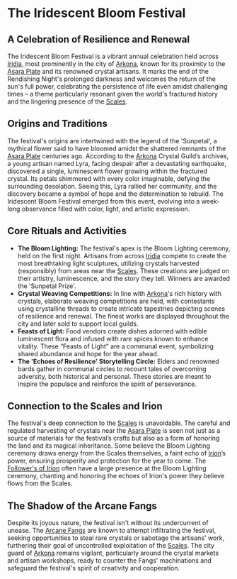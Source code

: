 # The Iridescent Bloom Festival

## A Celebration of Resilience and Renewal

The Iridescent Bloom Festival is a vibrant annual celebration held across [Iridia](/geography/world/iridia.md), most prominently in the city of [Arkona](/generated/city/arkona.md), known for its proximity to the [Asara Plate](/geography/scale/asara-plate.md) and its renowned crystal artisans. It marks the end of the Rendishing Night's prolonged darkness and welcomes the return of the sun's full power, celebrating the persistence of life even amidst challenging times – a theme particularly resonant given the world's fractured history and the lingering presence of the [Scales](/geography/landmark/scale.md).

## Origins and Traditions

The festival's origins are intertwined with the legend of the 'Sunpetal', a mythical flower said to have bloomed amidst the shattered remnants of the [Asara Plate](/geography/scale/asara-plate.md) centuries ago. According to the [Arkona](/generated/city/arkona.md) Crystal Guild’s archives, a young artisan named Lyra, facing despair after a devastating earthquake, discovered a single, luminescent flower growing within the fractured crystal. Its petals shimmered with every color imaginable, defying the surrounding desolation. Seeing this, Lyra rallied her community, and the discovery became a symbol of hope and the determination to rebuild.  The Iridescent Bloom Festival emerged from this event, evolving into a week-long observance filled with color, light, and artistic expression.

## Core Rituals and Activities

*   **The Bloom Lighting:** The festival's apex is the Bloom Lighting ceremony, held on the first night.  Artisans from across [Iridia](/geography/world/iridia.md) compete to create the most breathtaking light sculptures, utilizing crystals harvested (responsibly) from areas near the [Scales](/geography/landmark/scale.md). These creations are judged on their artistry, luminescence, and the story they tell.  Winners are awarded the 'Sunpetal Prize'.
*   **Crystal Weaving Competitions:** In line with [Arkona](/generated/city/arkona.md)'s rich history with crystals, elaborate weaving competitions are held, with contestants using crystalline threads to create intricate tapestries depicting scenes of resilience and renewal. The finest works are displayed throughout the city and later sold to support local guilds.
*   **Feasts of Light:** Food vendors create dishes adorned with edible luminescent flora and infused with rare spices known to enhance vitality. These “Feasts of Light” are a communal event, symbolizing shared abundance and hope for the year ahead.
*   **The 'Echoes of Resilience' Storytelling Circle:** Elders and renowned bards gather in communal circles to recount tales of overcoming adversity, both historical and personal. These stories are meant to inspire the populace and reinforce the spirit of perseverance.

## Connection to the Scales and Irion

The festival's deep connection to the [Scales](/geography/landmark/scale.md) is unavoidable. The careful and regulated harvesting of crystals near the [Asara Plate](/geography/scale/asara-plate.md) is seen not just as a source of materials for the festival’s crafts but also as a form of honoring the land and its magical inheritance.  Some believe the Bloom Lighting ceremony draws energy from the Scales themselves, a faint echo of [Irion](/being/deity/irion.md)’s power, ensuring prosperity and protection for the year to come. The [Follower's of Irion](/structure/society/factions/followers-of-irion.md) often have a large presence at the Bloom Lighting ceremony, chanting and honoring the echoes of Irion's power they believe flows from the Scales.

## The Shadow of the Arcane Fangs

Despite its joyous nature, the festival isn't without its undercurrent of unease. The [Arcane Fangs](/structure/society/factions/arcane-fangs.md) are known to attempt infiltrating the festival, seeking opportunities to steal rare crystals or sabotage the artisans' work, furthering their goal of uncontrolled exploitation of the [Scales](/geography/landmark/scale.md).  The city guard of [Arkona](/generated/city/arkona.md) remains vigilant, particularly around the crystal markets and artisan workshops, ready to counter the Fangs' machinations and safeguard the festival's spirit of creativity and cooperation.  
